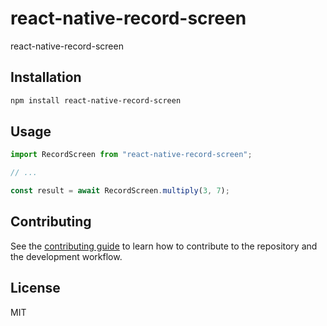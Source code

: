 # react-native-record-screen

react-native-record-screen

## Installation

```sh
npm install react-native-record-screen
```

## Usage

```js
import RecordScreen from "react-native-record-screen";

// ...

const result = await RecordScreen.multiply(3, 7);
```

## Contributing

See the [contributing guide](CONTRIBUTING.md) to learn how to contribute to the repository and the development workflow.

## License

MIT

